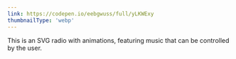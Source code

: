 ```yaml
---
link: https://codepen.io/eebgwuss/full/yLKWExy
thumbnailType: 'webp'
---
```


This is an SVG radio with animations, featuring music that can be controlled by the user.
